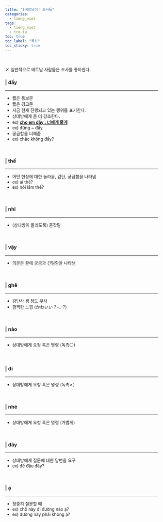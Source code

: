 ```yaml
---
title: "[베트남어] 조사들"
categories:
  - tieng_viet
tags:
  - tieng_viet
  - tro_tu
toc: true
toc_label: "목차"
toc_sticky: true
---
```


<br>

〆 일반적으로 베트남 사람들은 조사를 좋아한다.  

### | đấy
---
- 짧은 통보문
- 짧은 경고문
- 지금 현재 진행되고 있는 행위를 표기한다.
- 상대방에게 좀 더 강조한다.
- ex) __<u>cho em đấy : 너에게 줄게</u>__  
- ex) đừng ~ đấy
- 궁금함을 더해줌
- ex) chắc không đấy?
<br />

### | thế
---
- 어떤 현상에 대한 놀라움, 감탄, 궁금함을 나타냄
- ex) ai thế?
- ex) nói lắm thế?
<br />

### | nhỉ
---
- (상대방이 들리도록) 혼잣말
<br />

### | vậy
---
- 의문문 끝에 궁금과 긴밀함을 나타냄
<br />

### | ghê
---
- 감탄사 겸 정도 부사
- 깜찍한 느낌 (かわいい？-_-?）
<br />

### | nào
---
- 상대방에게 요청 혹은 명령 (독촉⚪)
<br />

### | đi
---
- 상대방에게 요청 혹은 명령 (독촉✗)
<br />

### | nhé
---
- 상대방에게 요청 혹은 명령 (가볍게)
<br />

### | đây
---
- 상대방에게 질문에 대한 답변을 요구
- ex) để đâu đây?
<br />

### | ạ
---
- 정중히 질문할 때
- ex) chỗ này đi đường nào ạ?
- ex) đường này phải không ạ?